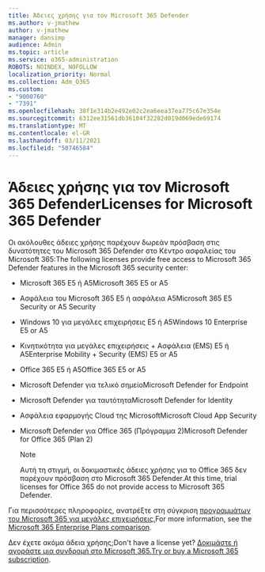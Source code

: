 ```yaml
---
title: Άδειες χρήσης για τον Microsoft 365 Defender
ms.author: v-jmathew
author: v-jmathew
manager: dansimp
audience: Admin
ms.topic: article
ms.service: o365-administration
ROBOTS: NOINDEX, NOFOLLOW
localization_priority: Normal
ms.collection: Adm_O365
ms.custom:
- "9000760"
- "7391"
ms.openlocfilehash: 38f1e314b2e492e02c2ea6eea37ea775c67e354e
ms.sourcegitcommit: 6312ee31561db36104f32282d019d069ede69174
ms.translationtype: MT
ms.contentlocale: el-GR
ms.lasthandoff: 03/11/2021
ms.locfileid: "50746584"
---
```

# <a name="licenses-for-microsoft-365-defender"></a><span data-ttu-id="d10ca-102">Άδειες χρήσης για τον Microsoft 365 Defender</span><span class="sxs-lookup"><span data-stu-id="d10ca-102">Licenses for Microsoft 365 Defender</span></span>

<span data-ttu-id="d10ca-103">Οι ακόλουθες άδειες χρήσης παρέχουν δωρεάν πρόσβαση στις δυνατότητες του Microsoft 365 Defender στο Κέντρο ασφαλείας του Microsoft 365:</span><span class="sxs-lookup"><span data-stu-id="d10ca-103">The following licenses provide free access to Microsoft 365 Defender features in the Microsoft 365 security center:</span></span>

- <span data-ttu-id="d10ca-104">Microsoft 365 E5 ή A5</span><span class="sxs-lookup"><span data-stu-id="d10ca-104">Microsoft 365 E5 or A5</span></span>
- <span data-ttu-id="d10ca-105">Ασφάλεια του Microsoft 365 E5 ή ασφάλεια A5</span><span class="sxs-lookup"><span data-stu-id="d10ca-105">Microsoft 365 E5 Security or A5 Security</span></span>
- <span data-ttu-id="d10ca-106">Windows 10 για μεγάλες επιχειρήσεις E5 ή A5</span><span class="sxs-lookup"><span data-stu-id="d10ca-106">Windows 10 Enterprise E5 or A5</span></span>
- <span data-ttu-id="d10ca-107">Κινητικότητα για μεγάλες επιχειρήσεις + Ασφάλεια (EMS) E5 ή A5</span><span class="sxs-lookup"><span data-stu-id="d10ca-107">Enterprise Mobility + Security (EMS) E5 or A5</span></span>
- <span data-ttu-id="d10ca-108">Office 365 E5 ή A5</span><span class="sxs-lookup"><span data-stu-id="d10ca-108">Office 365 E5 or A5</span></span>
- <span data-ttu-id="d10ca-109">Microsoft Defender για τελικό σημείο</span><span class="sxs-lookup"><span data-stu-id="d10ca-109">Microsoft Defender for Endpoint</span></span>
- <span data-ttu-id="d10ca-110">Microsoft Defender για ταυτότητα</span><span class="sxs-lookup"><span data-stu-id="d10ca-110">Microsoft Defender for Identity</span></span>
- <span data-ttu-id="d10ca-111">Ασφάλεια εφαρμογής Cloud της Microsoft</span><span class="sxs-lookup"><span data-stu-id="d10ca-111">Microsoft Cloud App Security</span></span>
- <span data-ttu-id="d10ca-112">Microsoft Defender για Office 365 (Πρόγραμμα 2)</span><span class="sxs-lookup"><span data-stu-id="d10ca-112">Microsoft Defender for Office 365 (Plan 2)</span></span>

    > [!NOTE]
    > <span data-ttu-id="d10ca-113">Αυτή τη στιγμή, οι δοκιμαστικές άδειες χρήσης για το Office 365 δεν παρέχουν πρόσβαση στο Microsoft 365 Defender.</span><span class="sxs-lookup"><span data-stu-id="d10ca-113">At this time, trial licenses for Office 365 do not provide access to Microsoft 365 Defender.</span></span>

<span data-ttu-id="d10ca-114">Για περισσότερες πληροφορίες, ανατρέξτε στη σύγκριση [προγραμμάτων του Microsoft 365 για μεγάλες επιχειρήσεις.](https://go.microsoft.com/fwlink/?linkid=2143458)</span><span class="sxs-lookup"><span data-stu-id="d10ca-114">For more information, see the [Microsoft 365 Enterprise Plans comparison](https://go.microsoft.com/fwlink/?linkid=2143458).</span></span>

<span data-ttu-id="d10ca-115">Δεν έχετε ακόμα άδεια χρήσης;</span><span class="sxs-lookup"><span data-stu-id="d10ca-115">Don't have a license yet?</span></span> <span data-ttu-id="d10ca-116">[Δοκιμάστε ή αγοράστε μια συνδρομή στο Microsoft 365.](https://go.microsoft.com/fwlink/?linkid=2143625)</span><span class="sxs-lookup"><span data-stu-id="d10ca-116">[Try or buy a Microsoft 365 subscription](https://go.microsoft.com/fwlink/?linkid=2143625).</span></span>
